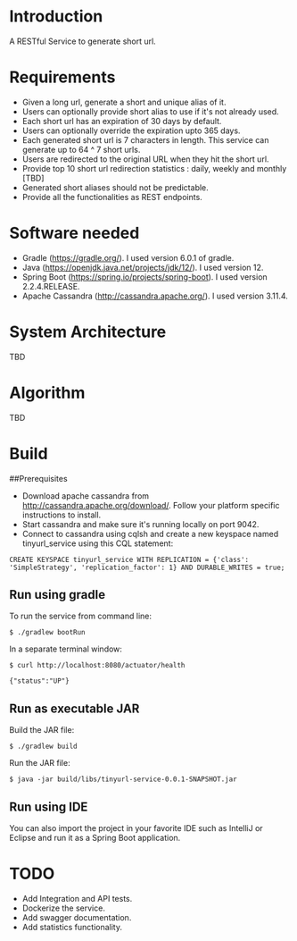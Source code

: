 # Introduction

A RESTful Service to generate short url. 

# Requirements 
- Given a long url, generate a short and unique alias of it.
- Users can optionally provide short alias to use if it's not already used.
- Each short url has an expiration of 30 days by default. 
- Users can optionally override the expiration upto 365 days. 
- Each generated short url is 7 characters in length. This service can generate up to 64 ^ 7 short urls.
- Users are redirected to the original URL when they hit the short url.
- Provide top 10 short url redirection statistics : daily, weekly and monthly [TBD]
- Generated short aliases should not be predictable.
- Provide all the functionalities as REST endpoints.

# Software needed
- Gradle (https://gradle.org/). I used version 6.0.1 of gradle.
- Java (https://openjdk.java.net/projects/jdk/12/). I used version 12.
- Spring Boot (https://spring.io/projects/spring-boot). I used version 2.2.4.RELEASE.
- Apache Cassandra (http://cassandra.apache.org/). I used version 3.11.4.

# System Architecture
TBD

# Algorithm
TBD

# Build
##Prerequisites
- Download apache cassandra from http://cassandra.apache.org/download/. Follow your platform specific instructions to install.
- Start cassandra and make sure it's running locally on port 9042.
- Connect to cassandra using cqlsh and create a new keyspace named tinyurl_service using this CQL statement:
```
CREATE KEYSPACE tinyurl_service WITH REPLICATION = {'class': 'SimpleStrategy', 'replication_factor': 1} AND DURABLE_WRITES = true;
```
## Run using gradle
To run the service from command line:
```
$ ./gradlew bootRun
```
In a separate terminal window:
```
$ curl http://localhost:8080/actuator/health
  
{"status":"UP"}
```
## Run as executable JAR
Build the JAR file:
```
$ ./gradlew build
```
Run the JAR file:
```
$ java -jar build/libs/tinyurl-service-0.0.1-SNAPSHOT.jar
```

## Run using IDE
You can also import the project in your favorite IDE such as IntelliJ or Eclipse and run it as a Spring Boot application.

# TODO
- Add Integration and API tests.
- Dockerize the service.
- Add swagger documentation.
- Add statistics functionality.





